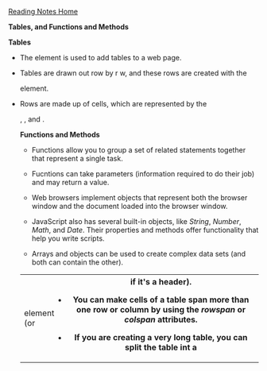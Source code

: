 [Reading Notes Home](https://d-d-wolfe.github.io/reading-notes/)

**Tables, and Functions and Methods**

**Tables**

- The <table> element is used to add tables to a web page.

- Tables are drawn out row by r w, and these rows are created with the <tr> element.

- Rows are made up of cells, which are represented by the <td> element (or <th> if it's a header).

- You can make cells of a table span more than one row or column by using the *rowspan* or *colspan* attributes.

- If you are creating a very long table, you can split the table int a <thead>, <tbody>, and <tfoot>.

**Functions and Methods**

- Functions allow you to group a set of related statements together that represent a single task.

- Fucntions can take parameters (information required to do their job) and may return a value.

- Web browsers implement objects that represent both the browser window and the document loaded into the browser window.

- JavaScript also has several built-in objects, like *String*, *Number*, *Math*, and *Date*. Their properties and methods offer functionality that help you write scripts.

- Arrays and objects can be used to create complex data sets (and both can contain the other).